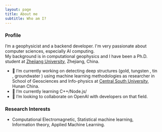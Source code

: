 ```yaml
---
layout: page
title: About me
subtitle: Who am I?
---
```



### Profile

I’m a geophysicist and a backend developer. I'm very passionate about computer sciences, especially AI computing.   
My background is in computational geophysics and I have been a Ph.D. student at [Zhejiang University](https://www.zju.edu.cn/), 
Zhejiang, China.

- 🔭 I’m currently working on detecting deep structures (gold, tungsten , tin , groundwater ) using machine learning methodologies as 
researcher in School of Geosciences and Info-physics at [Central South University](https://en.csu.edu.cn/), Hunan China.  
- 🌱 I’m currently learning C++/Node.js/ 
- 👯 I’m looking to collaborate on OpenAI with developers on that field. 

### Research Interests

- Computational Electromagnetic, Statistical machine learning, Information theory, Applied Machine Learning. 

  

